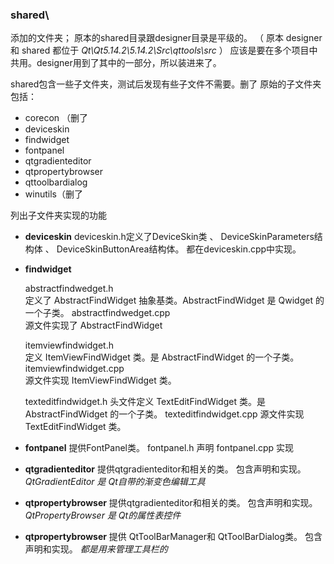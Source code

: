 
### shared\ 
添加的文件夹；
原本的shared目录跟designer目录是平级的。
（ 原本 designer 和 shared 都位于 *Qt\Qt5.14.2\5.14.2\Src\qttools\src* ）
应该是要在多个项目中共用。designer用到了其中的一部分，所以装进来了。


shared包含一些子文件夹，测试后发现有些子文件不需要。删了
原始的子文件夹包括：
- corecon （删了
- deviceskin
- findwidget
- fontpanel
- qtgradienteditor
- qtpropertybrowser
- qttoolbardialog
- winutils（删了

列出子文件夹实现的功能
- **deviceskin**
    deviceskin.h定义了DeviceSkin类 、 DeviceSkinParameters结构体 、 DeviceSkinButtonArea结构体。
    都在deviceskin.cpp中实现。



- **findwidget**
  
    abstractfindwedget.h    
    定义了 AbstractFindWidget 抽象基类。AbstractFindWidget 是 Qwidget 的一个子类。
    abstractfindwedget.cpp  
    源文件实现了 AbstractFindWidget 

    itemviewfindwidget.h    
    定义 ItemViewFindWidget 类。是 AbstractFindWidget 的一个子类。
    itemviewfindwidget.cpp  
    源文件实现 ItemViewFindWidget 类。

    texteditfindwidget.h
    头文件定义 TextEditFindWidget 类。是 AbstractFindWidget 的一个子类。
    texteditfindwidget.cpp
    源文件实现 TextEditFindWidget 类。

- **fontpanel**
    提供FontPanel类。
    fontpanel.h 声明 fontpanel.cpp 实现

- **qtgradienteditor**
    提供qtgradienteditor和相关的类。
    包含声明和实现。
    *QtGradientEditor 是 Qt自带的渐变色编辑工具*

- **qtpropertybrowser**
    提供qtgradienteditor和相关的类。
    包含声明和实现。
    *QtPropertyBrowser 是 Qt的属性表控件*

- **qtpropertybrowser**
    提供 QtToolBarManager和 QtToolBarDialog类。
    包含声明和实现。
    *都是用来管理工具栏的*